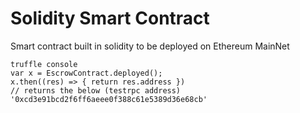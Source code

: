 # Solidity Smart Contract
Smart contract built in solidity to be deployed on Ethereum MainNet

    truffle console
    var x = EscrowContract.deployed();
	x.then((res) => { return res.address })
	// returns the below (testrpc address)
	'0xcd3e91bcd2f6ff6aeee0f388c61e5389d36e68cb'
